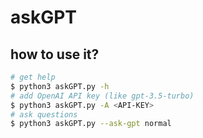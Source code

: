 # askGPT

## how to use it?

```bash
# get help
$ python3 askGPT.py -h
# add OpenAI API key (like gpt-3.5-turbo)
$ python3 askGPT.py -A <API-KEY>
# ask questions
$ python3 askGPT.py --ask-gpt normal
```
